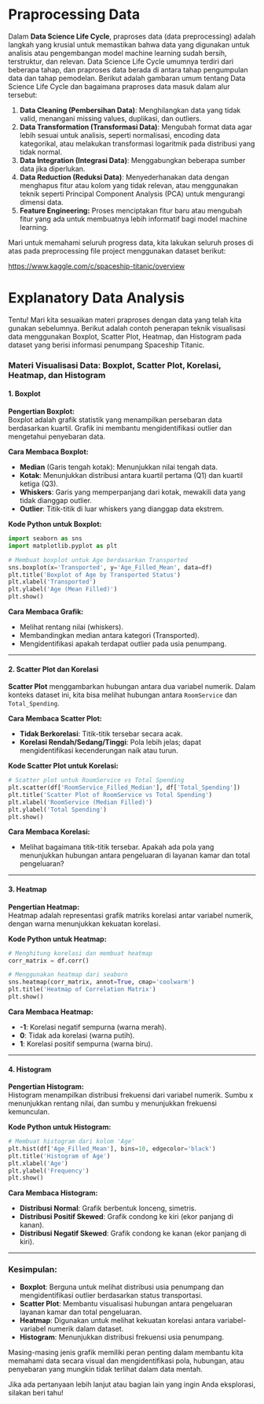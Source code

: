 # Praprocessing Data

Dalam **Data Science Life Cycle**, praproses data (data preprocessing) adalah langkah yang krusial untuk memastikan bahwa data yang digunakan untuk analisis atau pengembangan model machine learning sudah bersih, terstruktur, dan relevan. Data Science Life Cycle umumnya terdiri dari beberapa tahap, dan praproses data berada di antara tahap pengumpulan data dan tahap pemodelan. Berikut adalah gambaran umum tentang Data Science Life Cycle dan bagaimana praproses data masuk dalam alur tersebut:

1. **Data Cleaning (Pembersihan Data)**: Menghilangkan data yang tidak valid, menangani missing values, duplikasi, dan outliers.
2. **Data Transformation (Transformasi Data)**: Mengubah format data agar lebih sesuai untuk analisis, seperti normalisasi, encoding data kategorikal, atau melakukan transformasi logaritmik pada distribusi yang tidak normal.
3. **Data Integration (Integrasi Data)**: Menggabungkan beberapa sumber data jika diperlukan.
4. **Data Reduction (Reduksi Data)**: Menyederhanakan data dengan menghapus fitur atau kolom yang tidak relevan, atau menggunakan teknik seperti Principal Component Analysis (PCA) untuk mengurangi dimensi data.
6. **Feature Engineering:** Proses menciptakan fitur baru atau mengubah fitur yang ada untuk membuatnya lebih informatif bagi model machine learning.

Mari untuk memahami seluruh progress data, kita lakukan seluruh proses di atas pada preprocessing file project menggunakan dataset berikut:

https://www.kaggle.com/c/spaceship-titanic/overview

# Explanatory Data Analysis

Tentu! Mari kita sesuaikan materi praproses dengan data yang telah kita gunakan sebelumnya. Berikut adalah contoh penerapan teknik visualisasi data menggunakan Boxplot, Scatter Plot, Heatmap, dan Histogram pada dataset yang berisi informasi penumpang Spaceship Titanic.

### Materi Visualisasi Data: Boxplot, Scatter Plot, Korelasi, Heatmap, dan Histogram

#### 1. **Boxplot**

**Pengertian Boxplot:**  
Boxplot adalah grafik statistik yang menampilkan persebaran data berdasarkan kuartil. Grafik ini membantu mengidentifikasi outlier dan mengetahui penyebaran data.

**Cara Membaca Boxplot:**
- **Median** (Garis tengah kotak): Menunjukkan nilai tengah data.
- **Kotak**: Menunjukkan distribusi antara kuartil pertama (Q1) dan kuartil ketiga (Q3).
- **Whiskers**: Garis yang memperpanjang dari kotak, mewakili data yang tidak dianggap outlier.
- **Outlier**: Titik-titik di luar whiskers yang dianggap data ekstrem.

**Kode Python untuk Boxplot:**
```python
import seaborn as sns
import matplotlib.pyplot as plt

# Membuat boxplot untuk Age berdasarkan Transported
sns.boxplot(x='Transported', y='Age_Filled_Mean', data=df)
plt.title('Boxplot of Age by Transported Status')
plt.xlabel('Transported')
plt.ylabel('Age (Mean Filled)')
plt.show()
```

**Cara Membaca Grafik:**
- Melihat rentang nilai (whiskers).
- Membandingkan median antara kategori (Transported).
- Mengidentifikasi apakah terdapat outlier pada usia penumpang.

---

#### 2. **Scatter Plot dan Korelasi**

**Scatter Plot** menggambarkan hubungan antara dua variabel numerik. Dalam konteks dataset ini, kita bisa melihat hubungan antara `RoomService` dan `Total_Spending`.

**Cara Membaca Scatter Plot:**
- **Tidak Berkorelasi**: Titik-titik tersebar secara acak.
- **Korelasi Rendah/Sedang/Tinggi**: Pola lebih jelas; dapat mengidentifikasi kecenderungan naik atau turun.

**Kode Scatter Plot untuk Korelasi:**
```python
# Scatter plot untuk RoomService vs Total Spending
plt.scatter(df['RoomService_Filled_Median'], df['Total_Spending'])
plt.title('Scatter Plot of RoomService vs Total Spending')
plt.xlabel('RoomService (Median Filled)')
plt.ylabel('Total Spending')
plt.show()
```

**Cara Membaca Korelasi:**
- Melihat bagaimana titik-titik tersebar. Apakah ada pola yang menunjukkan hubungan antara pengeluaran di layanan kamar dan total pengeluaran?

---

#### 3. **Heatmap**

**Pengertian Heatmap:**  
Heatmap adalah representasi grafik matriks korelasi antar variabel numerik, dengan warna menunjukkan kekuatan korelasi.

**Kode Python untuk Heatmap:**
```python
# Menghitung korelasi dan membuat heatmap
corr_matrix = df.corr()

# Menggunakan heatmap dari seaborn
sns.heatmap(corr_matrix, annot=True, cmap='coolwarm')
plt.title('Heatmap of Correlation Matrix')
plt.show()
```

**Cara Membaca Heatmap:**
- **-1**: Korelasi negatif sempurna (warna merah).
- **0**: Tidak ada korelasi (warna putih).
- **1**: Korelasi positif sempurna (warna biru).

---

#### 4. **Histogram**

**Pengertian Histogram:**  
Histogram menampilkan distribusi frekuensi dari variabel numerik. Sumbu x menunjukkan rentang nilai, dan sumbu y menunjukkan frekuensi kemunculan.

**Kode Python untuk Histogram:**
```python
# Membuat histogram dari kolom 'Age'
plt.hist(df['Age_Filled_Mean'], bins=10, edgecolor='black')
plt.title('Histogram of Age')
plt.xlabel('Age')
plt.ylabel('Frequency')
plt.show()
```

**Cara Membaca Histogram:**
- **Distribusi Normal**: Grafik berbentuk lonceng, simetris.
- **Distribusi Positif Skewed**: Grafik condong ke kiri (ekor panjang di kanan).
- **Distribusi Negatif Skewed**: Grafik condong ke kanan (ekor panjang di kiri).

---

### Kesimpulan:

- **Boxplot**: Berguna untuk melihat distribusi usia penumpang dan mengidentifikasi outlier berdasarkan status transportasi.
- **Scatter Plot**: Membantu visualisasi hubungan antara pengeluaran layanan kamar dan total pengeluaran.
- **Heatmap**: Digunakan untuk melihat kekuatan korelasi antara variabel-variabel numerik dalam dataset.
- **Histogram**: Menunjukkan distribusi frekuensi usia penumpang.

Masing-masing jenis grafik memiliki peran penting dalam membantu kita memahami data secara visual dan mengidentifikasi pola, hubungan, atau penyebaran yang mungkin tidak terlihat dalam data mentah.

Jika ada pertanyaan lebih lanjut atau bagian lain yang ingin Anda eksplorasi, silakan beri tahu!